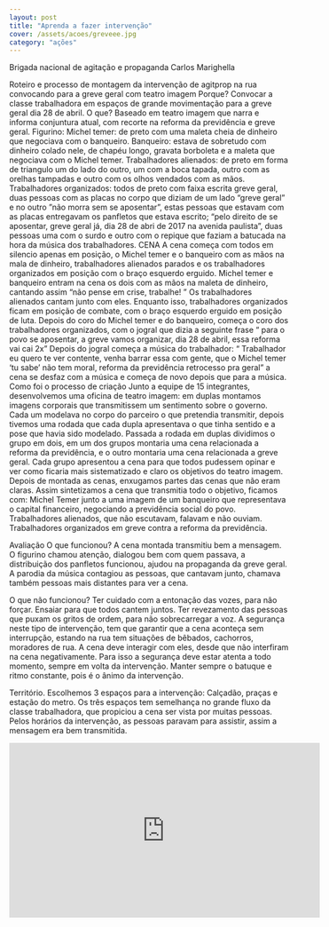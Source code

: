 ```yaml
---
layout: post
title: "Aprenda a fazer intervenção"
cover: /assets/acoes/greveee.jpg
category: "ações"
---
```


Brigada nacional de agitação e propaganda
Carlos Marighella

Roteiro e processo de montagem da intervenção de agitprop na rua convocando para a greve geral com teatro imagem 
Porque? Convocar a classe trabalhadora em espaços de grande movimentação para a greve geral dia 28 de abril.
O que? Baseado em teatro imagem que narra e informa conjuntura atual, com recorte na reforma da previdência e greve geral.
Figurino: 
Michel temer: de preto com uma maleta cheia de dinheiro que negociava com o banqueiro.
Banqueiro: estava de sobretudo com dinheiro colado nele, de chapéu longo, gravata borboleta e a maleta que negociava com o Michel temer.
Trabalhadores alienados: de preto em forma de triangulo um do lado do outro, um com a boca tapada, outro com as orelhas tampadas e outro com os olhos vendados com as mãos.
Trabalhadores organizados: todos de preto com faixa escrita greve geral, duas pessoas com as placas no corpo que diziam de um lado “greve geral” e no outro ”não morra sem se aposentar”, estas pessoas que estavam com as placas entregavam os panfletos que estava escrito; “pelo direito de se aposentar, greve geral já, dia 28 de abri de 2017 na avenida paulista”, duas pessoas uma com o surdo e outro com o repique que faziam a batucada na hora da música dos trabalhadores.
CENA
 A cena começa com todos em silencio apenas em posição, o Michel temer e o banqueiro com as mãos na mala de dinheiro, trabalhadores alienados parados e os trabalhadores organizados em posição com o braço esquerdo erguido.
Michel temer e banqueiro entram na cena os dois com as mãos na maleta de dinheiro, cantando assim “não pense em crise, trabalhe! ” Os trabalhadores alienados cantam junto com eles.
Enquanto isso, trabalhadores organizados ficam em posição de combate, com o braço esquerdo erguido em posição de luta.
Depois do coro do Michel temer e do banqueiro, começa o coro dos trabalhadores organizados, com o jogral que dizia a seguinte frase “ para o povo se aposentar, a greve vamos organizar, dia 28 de abril, essa reforma vai cai 2x” Depois do jogral começa a música do trabalhador:
 “ Trabalhador eu quero te ver contente, venha barrar essa com gente, que o Michel temer ‘tu sabe’ não tem moral, reforma da previdência retrocesso pra geral” a cena se desfaz com a música e começa de novo depois que para a música.
Como foi o processo de criação
Junto a equipe de 15 integrantes, desenvolvemos uma oficina de teatro imagem: em duplas montamos imagens corporais que transmitissem um sentimento sobre o governo. Cada um modelava no corpo do parceiro o que pretendia transmitir, depois tivemos uma rodada que cada dupla apresentava o que tinha sentido e a pose que havia sido modelado. 
Passada a rodada em duplas dividimos o grupo em dois, em um dos grupos montaria uma cena relacionada a reforma da previdência, e o outro montaria uma cena relacionada a greve geral. Cada grupo apresentou a cena para que todos pudessem opinar e ver como ficaria mais sistematizado e claro os objetivos do teatro imagem. Depois de montada as cenas, enxugamos partes das cenas que não eram claras. Assim sintetizamos a cena que transmitia todo o objetivo, ficamos com:
Michel Temer junto a uma imagem de um banqueiro que representava o capital financeiro, negociando a previdência social do povo. Trabalhadores alienados, que não escutavam, falavam e não ouviam. Trabalhadores organizados em greve contra a reforma da previdência. 


Avaliação 
O que funcionou?
A cena montada transmitiu bem a mensagem. O figurino chamou atenção, dialogou bem com quem passava, a distribuição dos panfletos funcionou, ajudou na propaganda da greve geral. A parodia da música contagiou as pessoas, que cantavam junto, chamava também pessoas mais distantes para ver a cena.

O que não funcionou?
Ter cuidado com a entonação das vozes, para não forçar. Ensaiar para que todos cantem juntos. Ter revezamento das pessoas que puxam os gritos de ordem, para não sobrecarregar a voz. 
A segurança neste tipo de intervenção, tem que garantir que a cena aconteça sem interrupção, estando na rua tem situações de bêbados, cachorros, moradores de rua. A cena deve interagir com eles, desde que não interfiram na cena negativamente. Para isso a segurança deve estar atenta a todo momento, sempre em volta da intervenção.
Manter sempre o batuque e ritmo constante, pois é o ânimo da intervenção.

Território.
Escolhemos 3 espaços para a intervenção: Calçadão, praças e estação do metro.
Os três espaços tem semelhança no grande fluxo da classe trabalhadora, que propiciou a cena ser vista por muitas pessoas. Pelos horários da intervenção, as pessoas paravam para assistir, assim a mensagem era bem transmitida.

<div class="video-wrapper video-wrapper-16x9">
   <iframe src="https://www.facebook.com/plugins/video.php?href=https%3A%2F%2Fwww.facebook.com%2FMovimentoSemTerra%2Fvideos%2F1531428510263191%2F&show_text=0&width=560" width="560" height="315" style="border:none;overflow:hidden" scrolling="no" frameborder="0" allowTransparency="true" allowFullScreen="true"></iframe>
    </div>
